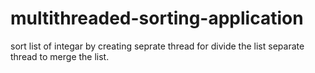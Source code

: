 # multithreaded-sorting-application
sort list of integar by creating seprate thread for divide the list
separate thread to merge the list.
